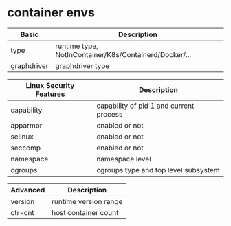 # container envs

| Basic | Description |
| --- | --- |
| type | runtime type, NotInContainer/K8s/Containerd/Docker/... |
| graphdriver | graphdriver type |

| Linux Security Features | Description |
| --- | --- |
| capability | capability of pid 1 and current process |
| apparmor | enabled or not |
| selinux | enabled or not |
| seccomp | enabled or not |
| namespace | namespace level |
| cgroups | cgroups type and top level subsystem |

| Advanced | Description |
| --- | --- |
| version | runtime version range |
| ctr-cnt | host container count |
